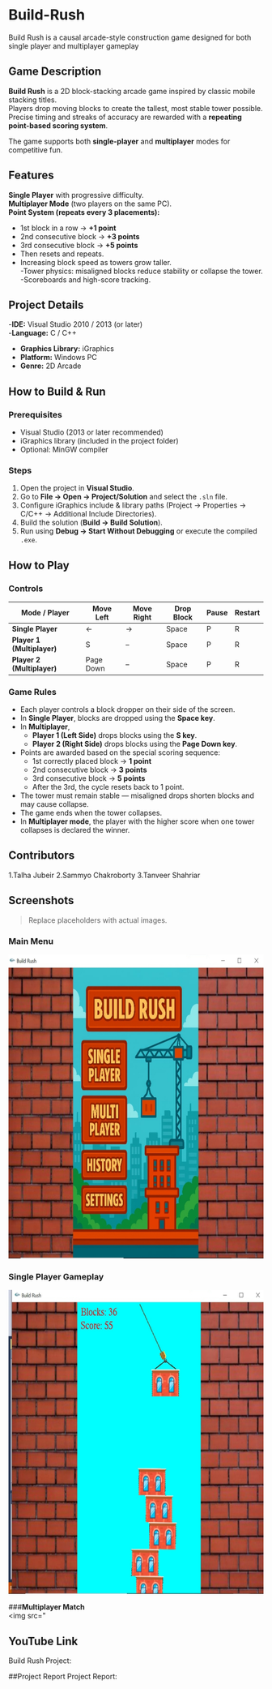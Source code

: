 # Build-Rush
Build Rush is a causal arcade-style construction game designed for both single player and multiplayer gameplay

##  Game Description
**Build Rush** is a 2D block-stacking arcade game inspired by classic mobile stacking titles.  
Players drop moving blocks to create the tallest, most stable tower possible. Precise timing and streaks of accuracy are rewarded with a **repeating point-based scoring system**.  

The game supports both **single-player** and **multiplayer** modes for competitive fun.  


## Features
 **Single Player** with progressive difficulty.  
 **Multiplayer Mode** (two players on the same PC).  
 **Point System (repeats every 3 placements):**  
  - 1st block in a row → **+1 point**  
  - 2nd consecutive block → **+3 points**  
  - 3rd consecutive block → **+5 points**  
  - Then resets and repeats.  
  - Increasing block speed as towers grow taller.  
 -Tower physics: misaligned blocks reduce stability or collapse the tower.  
  -Scoreboards and high-score tracking.  



##  Project Details
-**IDE:** Visual Studio 2010 / 2013 (or later)  
-**Language:** C / C++  
- **Graphics Library:** iGraphics  
- **Platform:** Windows PC  
- **Genre:** 2D Arcade  


##  How to Build & Run

### Prerequisites
- Visual Studio (2013 or later recommended)  
- iGraphics library (included in the project folder)  
- Optional: MinGW compiler  

### Steps
1. Open the project in **Visual Studio**.  
2. Go to **File → Open → Project/Solution** and select the `.sln` file.  
3. Configure iGraphics include & library paths (Project → Properties → C/C++ → Additional Include Directories).  
4. Build the solution (**Build → Build Solution**).  
5. Run using **Debug → Start Without Debugging** or execute the compiled `.exe`.  



##  How to Play

### Controls
| Mode / Player | Move Left | Move Right | Drop Block | Pause | Restart |
|---------------|-----------|------------|------------|-------|---------|
| **Single Player** | ← | → | Space | P | R |
| **Player 1 (Multiplayer)** | S | – | Space | P | R |
| **Player 2 (Multiplayer)** | Page Down | – | Space | P | R |


###  **Game Rules**
- Each player controls a block dropper on their side of the screen.  
- In **Single Player**, blocks are dropped using the **Space key**.  
- In **Multiplayer**,  
  - **Player 1 (Left Side)** drops blocks using the **S key**.  
  - **Player 2 (Right Side)** drops blocks using the **Page Down key**.  
- Points are awarded based on the special scoring sequence:  
  - 1st correctly placed block → **1 point**  
  - 2nd consecutive block → **3 points**  
  - 3rd consecutive block → **5 points**  
  - After the 3rd, the cycle resets back to 1 point.  
- The tower must remain stable — misaligned drops shorten blocks and may cause collapse.  
- The game ends when the tower collapses.  
- In **Multiplayer mode**, the player with the higher score when one tower collapses is declared the winner.






## Contributors

1.Talha Jubeir
2.Sammyo Chakroborty
3.Tanveer Shahriar


## Screenshots
> Replace placeholders with actual images.  

### **Main Menu**  
 <img src="https://github.com/sammyochak1050-max/Build-Rush/blob/06200bc3c87b803e9831e302c1bc6c0408824d3a/1000027823.jpg" width="650" height="600">

### **Single Player Gameplay**  
 <img src="https://github.com/sammyochak1050-max/Build-Rush/blob/3937039a5d9daaf5f12552d978c8cc9920bc1ac5/1000027822.jpg" width="650" height="600">   

###**Multiplayer Match**  
  <img src="  




  ## YouTube Link
  Build Rush Project: 
  
 ##Project Report
 Project Report:



